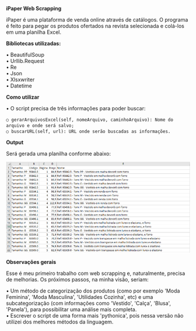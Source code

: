 <strong>iPaper Web Scrapping</strong>

  iPaper é uma plataforma de venda online através de catálogos. O programa é feito para pegar os produtos ofertados na revista selecionada e colá-los em uma planilha Excel.

<strong>Bibliotecas utilizadas:</strong>

  • BeautifulSoup
  <br>• Urllib.Request
  <br>• Re
  <br>• Json
  <br>• Xlsxwriter
  <br>• Datetime
  
<strong>Como utilizar</strong>

  • O script precisa de três informações para poder buscar:
  
    ○ gerarArquivosExcel(self, nomeArquivo, caminhoArquivo): Nome do arquivo e onde será salvo;
    ○ buscarURL(self, url): URL onde serão buscadas as informações.
    
<strong>Output</strong>

  Será gerada uma planilha conforme abaixo:
  
  ![Alt text](https://github.com/gabriel-vinci/ipaper-web-scrapping/blob/master/output1.PNG?raw=true "Output1")
  
<strong>Observações gerais</strong>

  Esse é meu primeiro trabalho com web scrapping e, naturalmente, precisa de melhorias. Os próximos passos, na minha visão, seriam:
  
  • Um método de categorização dos produtos (como por exemplo 'Moda Feminina', 'Moda Masculina', 'Utilidades Cozinha', etc) e uma subcategorização (com informações como 'Vestido', 'Calça', 'Blusa', 'Panela'), para possibilitar uma análise mais completa.
  <br>• Escrever o script de uma forma mais 'pythonica', pois nessa versão não utilizei dos melhores métodos da linguagem.
